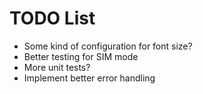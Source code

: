 # TODO List

- Some kind of configuration for font size?
- Better testing for SIM mode
- More unit tests?
- Implement better error handling
